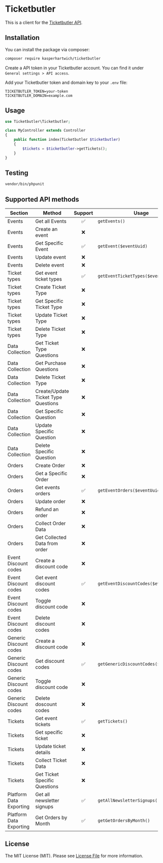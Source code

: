 # Ticketbutler
This is a client for the [Ticketbutler API](https://lab.ticketbutler.io).

## Installation

You can install the package via composer:

``` bash
composer require kasperhartwich/ticketbutler
```

Create a API token in your Ticketbutler account. You can find it under `General settings > API access`.

Add your Ticketbutler token and domain key to your `.env` file:
``` dotenv
TICKETBUTLER_TOKEN=your-token
TICKETBUTLER_DOMAIN=example.com
```

## Usage

``` php
use Ticketbutler\Ticketbutler;

class MyController extends Controller
{
    public function index(Ticketbutler $ticketbutler)
    {
        $tickets = $ticketbutler->getTickets();
    }
}
```

## Testing

``` bash
vendor/bin/phpunit
```

## Supported API methods
| Section                 | Method                              | Support | Usage                                 |
|-------------------------|-------------------------------------|:-------:|---------------------------------------|
| Events                  | Get all Events                      |    ✅    | `getEvents()`                         |
| Events                  | Create an event                     |    ❌    |                                       |
| Events                  | Get Specific Event                  |    ✅    | `getEvent($eventUuid)`                |
| Events                  | Update event                        |    ❌    |                                       |
| Events                  | Delete event                        |    ❌    |                                       |
| Ticket types            | Get event ticket types              |    ✅    | `getEventTicketTypes($eventUuid)`     |
| Ticket types            | Create Ticket Type                  |    ❌    |                                       |
| Ticket types            | Get Specific Ticket Type            |    ❌    |                                       |
| Ticket types            | Update Ticket Type                  |    ❌    |                                       |
| Ticket types            | Delete Ticket Type                  |    ❌    |                                       |
| Data Collection         | Get Ticket Type Questions           |    ❌    |                                       |
| Data Collection         | Get Purchase Questions              |    ❌    |                                       |
| Data Collection         | Delete Ticket Type                  |    ❌    |                                       |
| Data Collection         | Create/Update Ticket Type Questions |    ❌    |                                       |
| Data Collection         | Get Specific Question               |    ❌    |                                       |
| Data Collection         | Update Specific Question            |    ❌    |                                       |
| Data Collection         | Delete Specific Question            |    ❌    |                                       |
| Orders                  | Create Order                        |    ❌    |                                       |
| Orders                  | Get a Specific Order                |    ❌    |                                       |
| Orders                  | Get events orders                   |    ✅    | `getEventOrders($eventUuid)`          |
| Orders                  | Update order                        |    ❌    |                                       |
| Orders                  | Refund an order                     |    ❌    |                                       |
| Orders                  | Collect Order Data                  |    ❌    |                                       |
| Orders                  | Get Collected Data from order       |    ❌    |                                       |
| Event Discount codes    | Create a discount code              |    ❌    |                                       |
| Event Discount codes    | Get event discount codes            |    ✅    | `getEventDiscountCodes($eventUuid)`   |
| Event Discount codes    | Toggle discount code                |    ❌    |                                       |
| Event Discount codes    | Delete discount codes               |    ❌    |                                       |
| Generic Discount codes  | Create a discount code              |    ❌    |                                       |
| Generic Discount codes  | Get discount codes                  |    ✅    | `getGenericDiscountCodes($eventUuid)` |
| Generic Discount codes  | Toggle discount code                |    ❌    |                                       |
| Generic Discount codes  | Delete doscount codes               |    ❌    |                                       |
| Tickets                 | Get event tickets                   |    ✅    | `getTickets()`                        |
| Tickets                 | Get specific ticket                 |    ❌    |                                       |
| Tickets                 | Update ticket details               |    ❌    |                                       |
| Tickets                 | Collect Ticket Data                 |    ❌    |                                       |
| Tickets                 | Get Ticket Specific Questions       |    ❌    |                                       |
| Platform Data Exporting | Get all newsletter signups          |    ✅    | `getAllNewsletterSignups()`           |
| Platform Data Exporting | Get Orders by Month                 |    ✅    | `getGetOrdersByMonth()`               |

## License

The MIT License (MIT). Please see [License File](LICENSE.md) for more information.